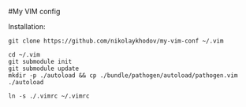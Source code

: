#My VIM config

Installation:

    git clone https://github.com/nikolaykhodov/my-vim-conf ~/.vim
    
    cd ~/.vim
    git submodule init
    git submodule update
    mkdir -p ./autoload && cp ./bundle/pathogen/autoload/pathogen.vim ./autoload
    
    ln -s ./.vimrc ~/.vimrc
